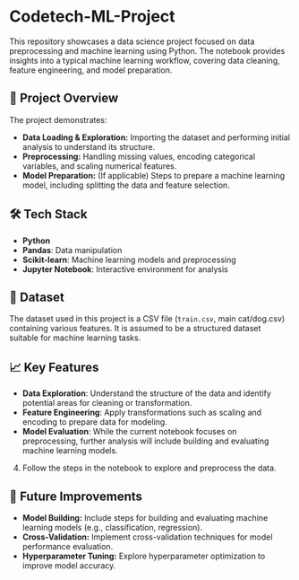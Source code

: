# Codetech-ML-Project

This repository showcases a data science project focused on data preprocessing and machine learning using Python. The notebook provides insights into a typical machine learning workflow, covering data cleaning, feature engineering, and model preparation.

## 🚀 Project Overview

The project demonstrates:

- **Data Loading & Exploration:** Importing the dataset and performing initial analysis to understand its structure.
- **Preprocessing:** Handling missing values, encoding categorical variables, and scaling numerical features.
- **Model Preparation:** (If applicable) Steps to prepare a machine learning model, including splitting the data and feature selection.

## 🛠️ Tech Stack

- **Python**
- **Pandas**: Data manipulation
- **Scikit-learn**: Machine learning models and preprocessing
- **Jupyter Notebook**: Interactive environment for analysis

## 📁 Dataset

The dataset used in this project is a CSV file (`train.csv`, main cat/dog.csv) containing various features. It is assumed to be a structured dataset suitable for machine learning tasks.

## 📈 Key Features

- **Data Exploration**: Understand the structure of the data and identify potential areas for cleaning or transformation.
- **Feature Engineering**: Apply transformations such as scaling and encoding to prepare data for modeling.
- **Model Evaluation**: While the current notebook focuses on preprocessing, further analysis will include building and evaluating machine learning models.



4. Follow the steps in the notebook to explore and preprocess the data.

## 🔮 Future Improvements

- **Model Building:** Include steps for building and evaluating machine learning models (e.g., classification, regression).
- **Cross-Validation:** Implement cross-validation techniques for model performance evaluation.
- **Hyperparameter Tuning:** Explore hyperparameter optimization to improve model accuracy.
